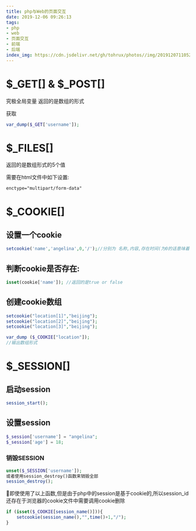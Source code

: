 ```yaml
---
title: php与Web的页面交互
date: 2019-12-06 09:26:13
tags:
- php
- web 
- 页面交互
- 前端
- 后端
index_img: https://cdn.jsdelivr.net/gh/tohrux/photos//img/20191207110525.png
---
```


# $_GET[] & $\_POST[]

究极全局变量 返回的是数组的形式

获取

```php
var_dump($_GET['username']);
```



# $_FILES[] 

返回的是数组形式的5个值

需要在html文件中如下设置:

```html
enctype="multipart/form-data"
```

# $_COOKIE[]

## 设置一个cookie

```php
setcookie('name','angelina',0,'/');//分别为 名称,内容,存在时间(为0的话意味着在页面关闭时就会删除该cookie),目录(不设置目录的话,只对当前目录有效)
```

## 判断cookie是否存在:

```php
isset(cookie['name']); //返回的是true or false
```

## 创建cookie数组

```php
setcookie("location[1]","beijing");
setcookie("location[2]","beijing");
setcookie("location[3]","beijing");

var_dump ($_COOKIE["location"]);
//输出数组形式
```

# $_SESSION[]

## 启动session

```php
session_start();
```

## 设置session

```php
$_session['username'] = "angelina";
$_session['age'] = 18;
```

### 销毁SESSION

```php
unset($_SESSION['username']);
或者使用session_destroy()函数来销毁全部
session_destroy();
```

👩即使使用了以上函数,但是由于php中的session是基于cookie的,所以session_id还存在于浏览器的cookie文件中需要调用cookie删除

```php
if (isset($_COOKIE[session_name()])){
    setcookie(session_name(),"",time()+1,"/");
}
```


